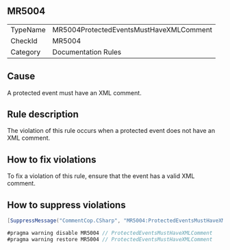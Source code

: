 ## MR5004

<table>
<tr>
  <td>TypeName</td>
  <td>MR5004ProtectedEventsMustHaveXMLComment</td>
</tr>
<tr>
  <td>CheckId</td>
  <td>MR5004</td>
</tr>
<tr>
  <td>Category</td>
  <td>Documentation Rules</td>
</tr>
</table>

## Cause

A protected event must have an XML comment.

## Rule description

The violation of this rule occurs when a protected event does not have an XML comment.

## How to fix violations

To fix a violation of this rule, ensure that the event has a valid XML comment.

## How to suppress violations

```csharp
[SuppressMessage("CommentCop.CSharp", "MR5004:ProtectedEventsMustHaveXMLComment", Justification = "Reviewed.")]
```

```csharp
#pragma warning disable MR5004 // ProtectedEventsMustHaveXMLComment
#pragma warning restore MR5004 // ProtectedEventsMustHaveXMLComment
```